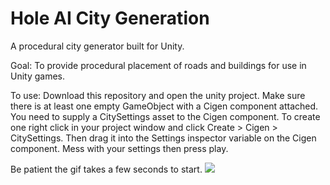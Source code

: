 # Hole AI City Generation
A procedural city generator built for Unity.

Goal: To provide procedural placement of roads and buildings for use in Unity games.

To use: Download this repository and open the unity project. Make sure there is at least one empty GameObject with a Cigen component attached. You need to supply a CitySettings asset to the Cigen component. To create one right click in your project window and click Create > Cigen > CitySettings. Then drag it into the Settings inspector variable on the Cigen component. Mess with your settings then press play.

Be patient the gif takes a few seconds to start.
![](http://i.imgur.com/dAkyvcl.gif)
